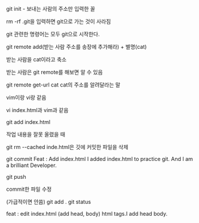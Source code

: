 
git init - 보내는 사람의 주소만 입력한 꼴


rm -rf .git을 입력하면 git으로 가는 것이 사라짐

git 관련한 명령어는 모두 git으로 시작한다.


git remote add(받는 사람 주소를 송장에 추가해라) + 별명(cat)

받는 사람을 cat이라고 축소

받는 사람은 git remote를 해보면 알 수 있음

git remote get-url cat cat의 주소를 알려달라는 말



vim이랑 vi랑 같음

vi index.html과 vim과 같음


git add index.html


작업 내용을 잘못 올렸을 때

git rm --cached inde.html은 깃에 커밋한 파일을 삭제



git commit
Feat : Add index.html
I added index.html to practice git.
And I am a brilliant Developer.

git push


commit한 파일 수정

(가급적이면 안씀)
git add .
git status

feat : edit index.html (add head, body)
html tags.I add head body.
